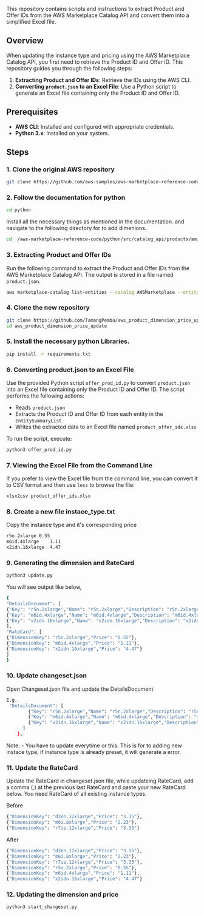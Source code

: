 This repository contains scripts and instructions to extract Product and Offer IDs from the AWS Marketplace Catalog API and convert them into a simplified Excel file.

## Overview

When updating the instance type and pricing using the AWS Marketplace Catalog API, you first need to retrieve the Product ID and Offer ID. This repository guides you through the following steps:

1. **Extracting Product and Offer IDs**: Retrieve the IDs using the AWS CLI.
2. **Converting `product.json` to an Excel File**: Use a Python script to generate an Excel file containing only the Product ID and Offer ID.

## Prerequisites

- **AWS CLI**: Installed and configured with appropriate credentials.
- **Python 3.x**: Installed on your system.


## Steps
### 1. Clone the original AWS repository
```bash
git clone https://github.com/aws-samples/aws-marketplace-reference-code/tree/main
```

### 2. Follow the documentation for python
```bash 
cd python
```
Install all the necessary things as mentioned in the documentation. and navigate to the following directory for to add dimenions. 
```bash
cd  /aws-marketplace-reference-code/python/src/catalog_api/products/ami/add_dimension_to_ami_product_and_set_price_in_public_offer
```

### 3. Extracting Product and Offer IDs

Run the following command to extract the Product and Offer IDs from the AWS Marketplace Catalog API. The output is stored in a file named `product.json`.

```bash
aws marketplace-catalog list-entities --catalog AWSMarketplace --entity-type Offer > product.json
```

### 4. Clone the new repository 
```bash 
git clone https://github.com/TamangPemba/aws_product_dimension_price_update.git
cd aws_product_dimension_price_update
```

### 5. Install the necessary python Libraries. 
```bash
pip install -r requirements.txt
```

### 6. Converting product.json to an Excel File

Use the provided Python script `offer_prod_id.py` to convert `product.json` into an Excel file containing only the Product ID and Offer ID. The script performs the following actions:

- Reads `product.json`
- Extracts the Product ID and Offer ID from each entity in the `EntitySummaryList`
- Writes the extracted data to an Excel file named `product_offer_ids.xlsx`

To run the script, execute:

```bash
python3 offer_prod_id.py
```

### 7. Viewing the Excel File from the Command Line

If you prefer to view the Excel file from the command line, you can convert it to CSV format and then use `less` to browse the file:

```bash
xlsx2csv product_offer_ids.xlsx
```
### 8. Create a new file instace_type.txt

Copy the instance type and it's corresponding price 
```bash
r5n.2xlarge	0.55
m6id.4xlarge	1.11
x2idn.16xlarge	4.47
```

### 9. Generating the dimension and RateCard

```bash
python3 update.py
```
You will see output like below, 
```bash 
{
"DetailsDocument": [
{"Key": "r5n.2xlarge","Name": "r5n.2xlarge","Description": "r5n.2xlarge","Unit": "Hrs","Types": ["Metered"]},
{"Key": "m6id.4xlarge","Name": "m6id.4xlarge","Description": "m6id.4xlarge","Unit": "Hrs","Types": ["Metered"]},
{"Key": "x2idn.16xlarge","Name": "x2idn.16xlarge","Description": "x2idn.16xlarge","Unit": "Hrs","Types": ["Metered"]}
],
"RateCard": [
{"DimensionKey": "r5n.2xlarge","Price": "0.55"},
{"DimensionKey": "m6id.4xlarge","Price": "1.11"},
{"DimensionKey": "x2idn.16xlarge","Price": "4.47"}
]
}
```

### 10. Update changeset.json 

Open Changeset.json file and update the DetailsDocument 
```bash
E.g. 
 "DetailsDocument": [
        {"Key": "r5n.2xlarge","Name": "r5n.2xlarge","Description": "r5n.2xlarge","Unit": "Hrs","Types": ["Metered"]},
        {"Key": "m6id.4xlarge","Name": "m6id.4xlarge","Description": "m6id.4xlarge","Unit": "Hrs","Types": ["Metered"]},
        {"Key": "x2idn.16xlarge","Name": "x2idn.16xlarge","Description": "x2idn.16xlarge","Unit": "Hrs","Types": ["Metered"]}
      ]
    },
```
Note: - You have to update everytime or this. This is for to adding new instace type, if instance type is already preset, it will generate a error. 

### 11. Update the RateCard 

Update the RateCard in changeset.json file, while updateing RateCard, add a comma (,) at the previous last RateCard and paste your new RateCard below. You need RateCard of all existing instance types. 

Before 
```bash
{"DimensionKey": "d3en.12xlarge","Price": "3.35"},
{"DimensionKey": "m6i.8xlarge","Price": "2.23"},
{"DimensionKey": "r7iz.12xlarge","Price": "3.35"}
``` 
After 
```bash
{"DimensionKey": "d3en.12xlarge","Price": "3.35"},
{"DimensionKey": "m6i.8xlarge","Price": "2.23"},
{"DimensionKey": "r7iz.12xlarge","Price": "3.35"},
{"DimensionKey": "r5n.2xlarge","Price": "0.55"},
{"DimensionKey": "m6id.4xlarge","Price": "1.11"},
{"DimensionKey": "x2idn.16xlarge","Price": "4.47"}
```
### 12. Updating the dimension and price 

```bash
python3 start_changeset.py
```

